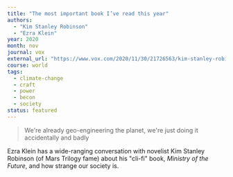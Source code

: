 ```yaml
---
title: "The most important book I’ve read this year"
authors:
  - "Kim Stanley Robinson"
  - "Ezra Klein"
year: 2020
month: nov
journal: vox
external_url: "https://www.vox.com/2020/11/30/21726563/kim-stanley-robinson-the-ezra-klein-show-climate-change"
course: world
tags:
  - climate-change
  - craft
  - power
  - becon
  - society
status: featured
---
```


> We're already geo-engineering the planet, we're just doing it accidentally and badly

Ezra Klein has a wide-ranging conversation with novelist Kim Stanley Robinson (of Mars Trilogy fame) about his "cli-fi" book, _Ministry of the Future_, and how strange our society is.
 
